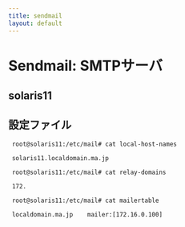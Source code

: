 ```yaml
---
title: sendmail
layout: default
---
```

# Sendmail: SMTPサーバ

## solaris11

## 設定ファイル
~~~
 root@solaris11:/etc/mail# cat local-host-names
 
 solaris11.localdomain.ma.jp
~~~
~~~
 root@solaris11:/etc/mail# cat relay-domains
 
 172.
~~~
~~~
 root@solaris11:/etc/mail# cat mailertable

 localdomain.ma.jp    mailer:[172.16.0.100]
~~~


